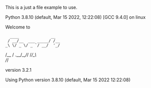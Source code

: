 This is a just a file example to use.

Python 3.8.10 (default, Mar 15 2022, 12:22:08)
[GCC 9.4.0] on linux

Welcome to


      ____              __
     / __/__  ___ _____/ /__
    _\ \/ _ \/ _ `/ __/  '_/
   /__ / .__/\_,_/_/ /_/\_\   
      /_/

version 3.2.1

Using Python version 3.8.10 (default, Mar 15 2022 12:22:08)
